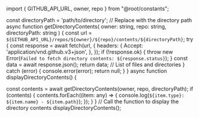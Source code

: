 import { GITHUB_API_URL, owner, repo } from "@root/constants";

const directoryPath = 'path/to/directory'; // Replace with the directory path
async function getDirectoryContents(
owner: string,
repo: string,
directoryPath: string
) {
const url = `${GITHUB_API_URL}/repos/${owner}/${repo}/contents/${directoryPath}`;
try {
const response = await fetch(url, {
headers: {
Accept: 'application/vnd.github.v3+json',
},
});
if (!response.ok) {
throw new Error(`Failed to fetch directory contents: ${response.status}`);
}
const data = await response.json();
return data; // List of files and directories
} catch (error) {
console.error(error);
return null;
}
}
async function displayDirectoryContents() {

const contents = await getDirectoryContents(owner, repo, directoryPath);
if (contents) {
contents.forEach((item: any) => {
console.log(`${item.type}: ${item.name} - ${item.path}`);
});
}
}
// Call the function to display the directory contents
displayDirectoryContents();
